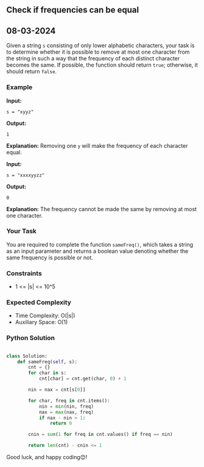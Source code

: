 ## Check if frequencies can be equal

## 08-03-2024

Given a string `s` consisting of only lower alphabetic characters, your task is to determine whether it is possible to remove at most one character from the string in such a way that the frequency of each distinct character becomes the same. If possible, the function should return `true`; otherwise, it should return `false`.

### Example

**Input:**

```
s = "xyyz"
```

**Output:**

```
1
```

**Explanation:**
Removing one `y` will make the frequency of each character equal.

**Input:**

```
s = "xxxxyyzz"
```

**Output:**

```
0
```

**Explanation:**
The frequency cannot be made the same by removing at most one character.

### Your Task

You are required to complete the function `sameFreq()`, which takes a string as an input parameter and returns a boolean value denoting whether the same frequency is possible or not.

### Constraints

- 1 <= |s| <= 10^5

### Expected Complexity

- Time Complexity: O(|s|)
- Auxiliary Space: O(1)

<h3>Python Solution</h3>

```python

class Solution:
    def sameFreq(self, s):
        cnt = {}
        for char in s:
            cnt[char] = cnt.get(char, 0) + 1

        nin = nax = cnt[s[0]]

        for char, freq in cnt.items():
            nin = min(nin, freq)
            nax = max(nax, freq)
            if nax - nin > 1:
                return 0

        cnin = sum(1 for freq in cnt.values() if freq == nin)

        return len(cnt) - cnin <= 1

```

Good luck, and happy coding😊!
